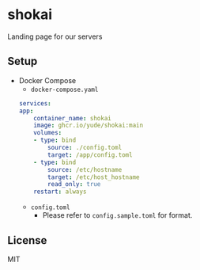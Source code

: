 # shokai

Landing page for our servers

## Setup
* Docker Compose
    * `docker-compose.yaml`
    ```yaml
    services:
    app:
        container_name: shokai
        image: ghcr.io/yude/shokai:main
        volumes:
        - type: bind
            source: ./config.toml
            target: /app/config.toml
        - type: bind
            source: /etc/hostname
            target: /etc/host_hostname
            read_only: true
        restart: always
    ```
    * `config.toml`
        * Please refer to `config.sample.toml` for format.

## License
MIT
